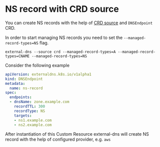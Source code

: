 # NS record with CRD source

You can create NS records with the help of [CRD source](../sources/crd.md)
and `DNSEndpoint` CRD.

In order to start managing NS records you need to set the `--managed-record-types=NS` flag.

```console
external-dns --source crd --managed-record-types=A --managed-record-types=CNAME --managed-record-types=NS
```

Consider the following example

```yaml
apiVersion: externaldns.k8s.io/v1alpha1
kind: DNSEndpoint
metadata:
  name: ns-record
spec:
  endpoints:
  - dnsName: zone.example.com
    recordTTL: 300
    recordType: NS
    targets:
    - ns1.example.com
    - ns2.example.com
```

After instantiation of this Custom Resource external-dns will create NS record with the help of configured provider, e.g. `aws`
